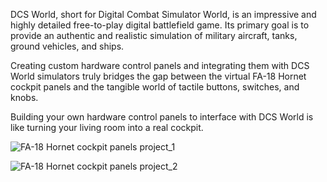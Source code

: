 DCS World, short for Digital Combat Simulator World, is an impressive and highly detailed free-to-play digital battlefield game. 
Its primary goal is to provide an authentic and realistic simulation of military aircraft, tanks, ground vehicles, and ships.

Creating custom hardware control panels and integrating them with DCS World simulators truly bridges the gap between the virtual FA-18 Hornet cockpit panels and the tangible world of tactile buttons, switches, and knobs.

Building your own hardware control panels to interface with DCS World is like turning your living room into a real cockpit.

![FA-18 Hornet cockpit panels project_1](https://github.com/user-attachments/assets/ab8d4643-6e46-410e-baff-7d5a8ac8ad6e)

![FA-18 Hornet cockpit panels project_2](https://github.com/user-attachments/assets/f834bb21-3e6d-4033-b1dd-98beb5ae7836)
